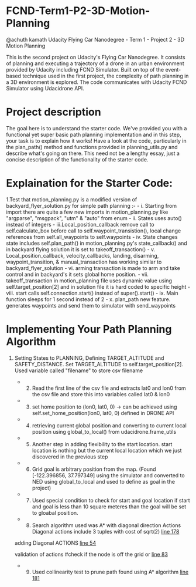 
# FCND-Term1-P2-3D-Motion-Planning
@achuth kamath
Udacity Flying Car Nanodegree - Term 1 - Project 2 - 3D Motion Planning

This is the second project on Udacity's Flying Car Nanodegree. It consists of planning and executing a trajectory of a drone in an urban environment provided by Udacity including FCND Simulator. Built on top of the event-based technique used in the first project, the complexity of path planning in a 3D environment is explored. The code communicates with Udacity FCND Simulator using Udacidrone API.


# Project description

The goal here is to understand the starter code. We've provided you with a functional yet super basic path planning implementation and in this step, your task is to explain how it works! Have a look at the code, particularly in the plan_path() method and functions provided in planning_utils.py and describe what's going on there. This need not be a lengthy essay, just a concise description of the functionality of the starter code. 

# Explaination for the Starter Code:
1.Test that motion_planning.py is a modified version of backyard_flyer_solution.py for simple path planning :- 
		- i.  Starting from import there are quite a few new imports in motion_planning.py like "argparse", "msgpack", "utm" & "auto" from enum
		- ii. States uses auto() instead of integers
		- iii.Local_position_callback remove call to self.calculate_box before call to self.waypoint_transistion(), local change references from self.all_waypoints to self.waypoints
		- iv. State changes state includes self.plan_path() in motion_planning.py's state_callback() and in backyard flying solution it is set to takeoff_transaction()
		- v.  Local_position_callback, velocity_callbacks, landing, disarming, waypoint_transition, & manual_transaction has working similar to backyard_flyer_solution
		- vi. arming transaction is made to arm and take control and in backyard's it sets global home position.
		- vii. takeoff_transaction in motion_planning file uses dynamic value using self.target_position[2] and in solution file it is hard coded to specific height
		- viii. start calls self.connection.start() instead of super().start()
		- ix. Main function sleeps for 1 second instead of 2
		- x.  plan_path new feature. generates waypoints and send them to simulator with send_waypoints

# Implementing Your Path Planning Algorithm
 1. Setting States to PLANNING, Defining TARGET_ALTITUDE and SAFETY_DISTANCE. Set TARGET_ALTITUDE to self.target_position[2]. Used variable called "filename" to store csv filename
	- 2. Read the first line of the csv file and extracts lat0 and lon0 from the csv file and store this into variables called lat0 & lon0
	- 3. set home position to (lon0, lat0, 0) -> can be achieved using self.set_home_position(lon0, lat0, 0) defined in DRONE API
	- 4. retrieving current global position and converting to current local position using global_to_local() from udacidrone.frame_utils
	- 5. Another step in adding flexibility to the start location. start location is nothing but the current local location which we just discovered in the previous step
	- 6. Grid goal is arbitrary position from the map. (Found [-122.396856, 37.797349] using the simulator and converted to NED using global_to_local and used to define as goal in the project)  
	- 7. Used special condition to check for start and goal location if start and goal is less than 10 square meteres than the goal will be set to gloabal position.
	- 8. Search algorithm used was A* with diagonal direction Actions Diagonal actions include 3 tuples with cost of sqrt(2)
	[line 178](./motion_planning.py#L178)
	
	adding Diagonal ACTIONS [line 54](./planning_utils.py#L54-L61)
	
	validation of actions #check if the node is off the grid or
	[line 83](./planning_utils.py#L83-L98)
		
	- 9. Used collinearity test to prune path found using A* algorithm [line 181](./motion_planning.py#L181)
